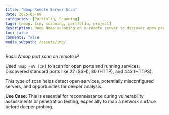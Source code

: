 ```yaml
---
title: "Nmap Remote Server Scan"
date: 2025-05-06
categories: [Portfolio, Scanning]
tags: [nmap, tcp, scanning, portfolio, project]
description: Deep Nmap scanning on a remote server to discover open ports and services.
toc: false
comments: false
media_subpath: /assets/img/
---
```



_Basic Nmap port scan on remote IP_

Used `nmap -sV [IP]` to scan for open ports and running services. Discovered standard ports like 22 (SSH), 80 (HTTP), and 443 (HTTPS).

This type of scan helps detect open services, potentially misconfigured servers, and opportunities for deeper analysis.

**Use Case:** This is essential for reconnaissance during vulnerability assessments or penetration testing, especially to map a network surface before deeper probing.
